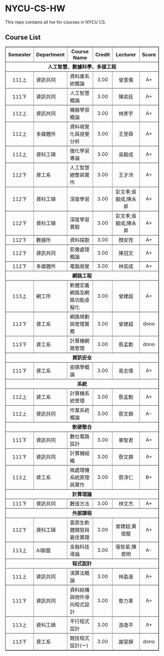 # NYCU-CS-HW
This repo contains all hw for courses in NYCU CS.
## Course List
<div>
<table border=1 cellspacing="0" cellpadding="4">
  <tr>
    <th style="text-align:center;">Semester</th>
    <th>Department</th>
    <th>Course Name</th>
    <th style="text-align:center;">Credit</th>
    <th style="text-align:center;">Lecturer</th>
    <th style="text-align:center;">Score</th>
  </tr>
<tr><td colspan="6" align="center"><strong>人工智慧、數據科學、多媒工程</strong></td></tr>
  <tr>
    <td align=center>111上</td>
    <td>資訊共同</td>
    <td>資料庫系統概論</td>
    <td align=center>3.00</td>
    <td align=center>曾意儒</td>
    <td align=center>A+</td>
  </tr>
  <tr>
    <td align=center>111下</td>
    <td>資訊共同</td>
    <td>人工智慧概論</td>
    <td align=center>3.00</td>
    <td align=center>陳奕廷</td>
    <td align=center>A+</td>
  </tr>
  <tr>
    <td align=center>112上</td>
    <td>資訊共同</td>
    <td>機器學習概論</td>
    <td align=center>3.00</td>
    <td align=center>林彥宇</td>
    <td align=center>A+</td>
  </tr>
  <tr>
    <td align=center>112上</td>
    <td>多媒體所</td>
    <td>資料視覺化與視覺分析</td>
    <td align=center>3.00</td>
    <td align=center>王昱舜</td>
    <td align=center>A+</td>
  </tr>
  <tr>
    <td align=center>112上</td>
    <td>資科工碩</td>
    <td>強化學習專論</td>
    <td align=center>3.00</td>
    <td align=center>吳毅成</td>
    <td align=center>A+</td>
  </tr>
  <tr>
    <td align=center>112下</td>
    <td>資工系</td>
    <td>人工智慧總整與實作</td>
    <td align=center>3.00</td>
    <td align=center>王才沛</td>
    <td align=center>A+</td>
  </tr>
  <tr>
    <td align=center>112下</td>
    <td>資科工碩</td>
    <td>深度學習</td>
    <td align=center>3.00</td>
    <td align=center>彭文孝;吳毅成;陳永昇</td>
    <td align=center>A+</td>
  </tr>
  <tr>
    <td align=center>112下</td>
    <td>資科工碩</td>
    <td>深度學習實驗</td>
    <td align=center>3.00</td>
    <td align=center>彭文孝;吳毅成;陳永昇</td>
    <td align=center>A+</td>
  </tr>
  <tr>
    <td align=center>112下</td>
    <td>數據所</td>
    <td>資料探勘</td>
    <td align=center>3.00</td>
    <td align=center>顏安孜</td>
    <td align=center>A+</td>
  </tr>
  <tr>
    <td align=center>112下</td>
    <td>資訊共同</td>
    <td>影像處理概論</td>
    <td align=center>3.00</td>
    <td align=center>陳冠文</td>
    <td align=center>A+</td>
  </tr>
  <tr>
    <td align=center>112下</td>
    <td>多媒體所</td>
    <td>電腦視覺</td>
    <td align=center>3.00</td>
    <td align=center>林奕成</td>
    <td align=center>A+</td>
  </tr>
<tr><td colspan="6" align="center"><strong>網路工程</strong></td></tr>
  <tr>
    <td align=center>113上</td>
    <td>網工所</td>
    <td>軟體定義網路及網路功能虛擬化</td>
    <td align=center>3.00</td>
    <td align=center>曾建超</td>
    <td align=center>A+</td>
  </tr>
  <tr>
    <td align=center>113下</td>
    <td>資工系</td>
    <td>網路規劃與管理實務</td>
    <td align=center>3.00</td>
    <td align=center>曾建超</td>
    <td align=center>dono</td>
  </tr>
  <tr>
    <td align=center>113下</td>
    <td>資工系</td>
    <td>計算機網路管理</td>
    <td align=center>3.00</td>
    <td align=center>蔡孟勳</td>
    <td align=center>dono</td>
  </tr>
<tr><td colspan="6" align="center"><strong>資訊安全</strong></td></tr>
  <tr>
    <td align=center>111下</td>
    <td>資工系</td>
    <td>密碼學概論</td>
    <td align=center>3.00</td>
    <td align=center>易志偉</td>
    <td align=center>A+</td>
  </tr>
<tr><td colspan="6" align="center"><strong>系統</strong></td></tr>
  <tr>
    <td align=center>112上</td>
    <td>資工系</td>
    <td>計算機系統管理</td>
    <td align=center>3.00</td>
    <td align=center>蔡孟勳</td>
    <td align=center>A+</td>
  </tr>
  <tr>
    <td align=center>112上</td>
    <td>資訊共同</td>
    <td>作業系統概論</td>
    <td align=center>3.00</td>
    <td align=center>蔡文錦</td>
    <td align=center>A-</td>
  </tr>
<tr><td colspan="6" align="center"><strong>軟硬整合</strong></td></tr>
  <tr>
    <td align=center>111下</td>
    <td>資訊共同</td>
    <td>數位電路設計</td>
    <td align=center>3.00</td>
    <td align=center>單智君</td>
    <td align=center>A+</td>
  </tr>
  <tr>
    <td align=center>111下</td>
    <td>資訊共同</td>
    <td>計算機組織</td>
    <td align=center>3.00</td>
    <td align=center>蔡文錦</td>
    <td align=center>A+</td>
  </tr>
  <tr>
    <td align=center>113上</td>
    <td>資工系</td>
    <td>微處理機系統原理與實作</td>
    <td align=center>3.00</td>
    <td align=center>蔡淳仁</td>
    <td align=center>B+</td>
  </tr>
<tr><td colspan="6" align="center"><strong>計算理論</strong></td></tr>
  <tr>
    <td align=center>111下</td>
    <td>資訊共同</td>
    <td>數值方法</td>
    <td align=center>3.00</td>
    <td align=center>林文杰</td>
    <td align=center>A+</td>
  </tr>
<tr><td colspan="6" align="center"><strong>外部課程</strong></td></tr>
  <tr>
    <td align=center>112下</td>
    <td>資科工碩</td>
    <td>雲原生軟體開發與最佳實踐</td>
    <td align=center>3.00</td>
    <td align=center>曾建超;黃俊龍</td>
    <td align=center>A+</td>
  </tr>
  <tr>
    <td align=center>113上</td>
    <td>AI聯盟</td>
    <td>金融科技導論</td>
    <td align=center>3.00</td>
    <td align=center>張智星;陳君明</td>
    <td align=center>A-</td>
  </tr>
<tr><td colspan="6" align="center"><strong>程式設計</strong></td></tr>
  <tr>
    <td align=center>111上</td>
    <td>資訊共同</td>
    <td>演算法概論</td>
    <td align=center>3.00</td>
    <td align=center>林盈達</td>
    <td align=center>A+</td>
  </tr>
  <tr>
    <td align=center>111下</td>
    <td>資訊共同</td>
    <td>資料結構與物件導向程式設計</td>
    <td align=center>3.00</td>
    <td align=center>詹力韋</td>
    <td align=center>A+</td>
  </tr>
  <tr>
    <td align=center>113上</td>
    <td>資科工碩</td>
    <td>平行程式設計</td>
    <td align=center>3.00</td>
    <td align=center>游逸平</td>
    <td align=center>A+</td>
  </tr>
  <tr>
    <td align=center>113下</td>
    <td>資工系</td>
    <td>競技程式設計(一)</td>
    <td align=center>3.00</td>
    <td align=center>謝旻錚</td>
    <td align=center>dono</td>
  </tr>
</table>
</div>